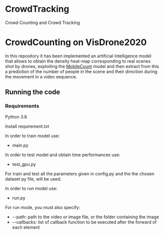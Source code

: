 # CrowdTracking
 Crowd Counting and Crowd Tracking

# CrowdCounting on VisDrone2020
In this repository it has been implemented an artificial intelligence model that allows to obtain the density heat-map corresponding to real scenes shot by drones, exploiting the [MobileCount](https://github.com/SelinaFelton/MobileCount) model and then extract from this a prediction of the number of people in the scene and their direction during the movement in a video sequence.

## Running the code

### Requirements

Python 3.8

Install requirement.txt

In order to train model use:
- main.py

In order to test model and obtain time performances use: 
 - test_gpu.py

For train and test all the parameters given in config.py and the the chosen dataset py file, will be used.

In order to run model use:
- run.py

For run mode, you must also specify:
<ul>
<li>--path: path to the video or image file, or the folder containing the image</li>
<li>--callbacks: list of callback function to be executed after the forward of each element</li>
</ul>
